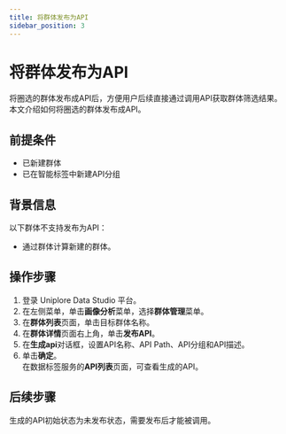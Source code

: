 ```yaml
---
title: 将群体发布为API
sidebar_position: 3
---
```

# 将群体发布为API
将圈选的群体发布成API后，方便用户后续直接通过调用API获取群体筛选结果。本文介绍如何将圈选的群体发布成API。

## 前提条件
- 已新建群体
- 已在智能标签中新建API分组

## 背景信息
以下群体不支持发布为API：
- 通过群体计算新建的群体。

## 操作步骤
1. 登录 Uniplore Data Studio 平台。
2. 在左侧菜单，单击**画像分析**菜单，选择**群体管理**菜单。
3. 在**群体列表**页面，单击目标群体名称。
4. 在**群体详情**页面右上角，单击**发布API**。
5. 在**生成api**对话框，设置API名称、API Path、API分组和API描述。
6. 单击**确定**。  
在数据标签服务的**API列表**页面，可查看生成的API。

## 后续步骤
生成的API初始状态为未发布状态，需要发布后才能被调用。